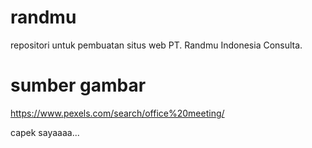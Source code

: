 # randmu
repositori untuk pembuatan situs web PT. Randmu Indonesia Consulta. 

# sumber gambar
https://www.pexels.com/search/office%20meeting/

capek sayaaaa...